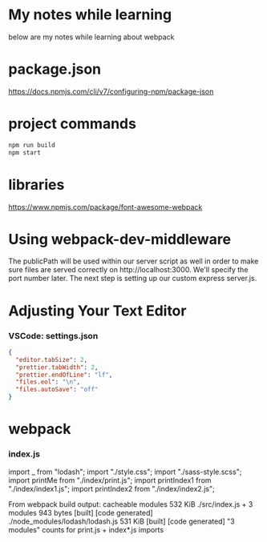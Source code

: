 # My notes while learning
below are my notes while learning about webpack

# package.json
https://docs.npmjs.com/cli/v7/configuring-npm/package-json

# project commands
```bash
npm run build
npm start
```

# libraries
https://www.npmjs.com/package/font-awesome-webpack

# Using webpack-dev-middleware
The publicPath will be used within our server script as well in order to make sure files are served correctly on http://localhost:3000. We'll specify the port number later. The next step is setting up our custom express server.js.

# Adjusting Your Text Editor
### VSCode: settings.json
```json
{
  "editor.tabSize": 2,
  "prettier.tabWidth": 2,
  "prettier.endOfLine": "lf",
  "files.eol": "\n",
  "files.autoSave": "off"
}
```

# webpack
### index.js
import _ from "lodash";
import "./style.css";
import "./sass-style.scss";
import printMe from "./index/print.js";
import printIndex1 from "./index/index1.js";
import printIndex2 from "./index/index2.js";

From webpack build output:
cacheable modules 532 KiB
  ./src/index.js + 3 modules 943 bytes [built] [code generated]
  ./node_modules/lodash/lodash.js 531 KiB [built] [code generated]
"3 modules" counts for print.js + index*.js imports

